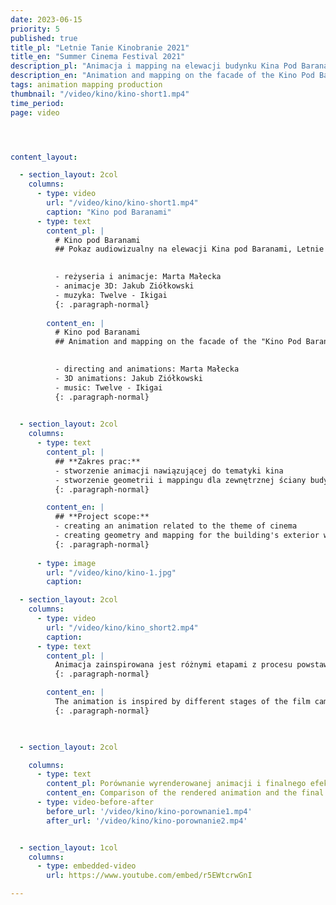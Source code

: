 ```yaml
---
date: 2023-06-15
priority: 5
published: true
title_pl: "Letnie Tanie Kinobranie 2021"
title_en: "Summer Cinema Festival 2021"
description_pl: "Animacja i mapping na elewacji budynku Kina Pod Baranami"
description_en: "Animation and mapping on the facade of the Kino Pod Baranami building"
tags: animation mapping production
thumbnail: "/video/kino/kino-short1.mp4"
time_period:
page: video




content_layout:

  - section_layout: 2col
    columns:
      - type: video
        url: "/video/kino/kino-short1.mp4"
        caption: "Kino pod Baranami"
      - type: text
        content_pl: |
          # Kino pod Baranami
          ## Pokaz audiowizualny na elewacji Kina pod Baranami, Letnie Tanie Kinobranie 2021. <br><br>
          

          - reżyseria i animacje: Marta Małecka
          - animacje 3D: Jakub Ziółkowski
          - muzyka: Twelve - Ikigai
          {: .paragraph-normal}
        
        content_en: |
          # Kino pod Baranami
          ## Animation and mapping on the facade of the "Kino Pod Baranami" building, Summer Cinema Festival 2021. <br><br>
          

          - directing and animations: Marta Małecka
          - 3D animations: Jakub Ziółkowski
          - music: Twelve - Ikigai
          {: .paragraph-normal}
          

  - section_layout: 2col
    columns:
      - type: text
        content_pl: |
          ## **Zakres prac:**
          - stworzenie animacji nawiązującej do tematyki kina
          - stworzenie geometrii i mappingu dla zewnętrznej ściany budynku
          {: .paragraph-normal}

        content_en: |
          ## **Project scope:**
          - creating an animation related to the theme of cinema
          - creating geometry and mapping for the building's exterior wall
          {: .paragraph-normal}  
         
      - type: image
        url: "/video/kino/kino-1.jpg"
        caption: 

  - section_layout: 2col
    columns:
      - type: video
        url: "/video/kino/kino_short2.mp4"
        caption: 
      - type: text
        content_pl: |
          Animacja zainspirowana jest różnymi etapami z procesu powstawania kamer filmowych, co zostało połączone z iluzjami optycznymi wykorzystującymi geometrię budynku.
          {: .paragraph-normal}

        content_en: |
          The animation is inspired by different stages of the film camera creation process, which is combined with optical illusions using the building's geometry.
          {: .paragraph-normal}  
          


  - section_layout: 2col

    columns:
      - type: text
        content_pl: Porównanie wyrenderowanej animacji i finalnego efektu na budynku.
        content_en: Comparison of the rendered animation and the final effect on the building.
      - type: video-before-after
        before_url: '/video/kino/kino-porownanie1.mp4'
        after_url: '/video/kino/kino-porownanie2.mp4'  


  - section_layout: 1col
    columns:
      - type: embedded-video
        url: https://www.youtube.com/embed/r5EWtcrwGnI

---
```



